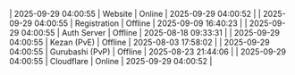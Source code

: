 | 2025-09-29 04:00:55 | Website | Online | 2025-09-29 04:00:52 |
| 2025-09-29 04:00:55 | Registration | Offline | 2025-09-09 16:40:23 |
| 2025-09-29 04:00:55 | Auth Server | Offline | 2025-08-18 09:33:31 |
| 2025-09-29 04:00:55 | Kezan (PvE) | Offline | 2025-08-03 17:58:02 |
| 2025-09-29 04:00:55 | Gurubashi (PvP) | Offline | 2025-08-23 21:44:06 |
| 2025-09-29 04:00:55 | Cloudflare | Online | 2025-09-29 04:00:52 |
